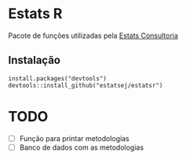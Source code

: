 # Estats R
Pacote de funções utilizadas pela [Estats Consultoria](https://estatsej.wixsite.com/consultoria)

## Instalação
```{r, eval = FALSE}
install.packages("devtools")
devtools::install_github("estatsej/estatsr")
```

# TODO

- [ ] Função para printar metodologias
- [ ] Banco de dados com as metodologias
